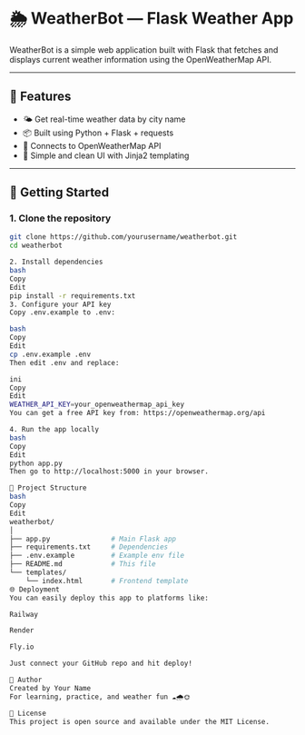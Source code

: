 # 🌦 WeatherBot — Flask Weather App

WeatherBot is a simple web application built with Flask that fetches and displays current weather information using the OpenWeatherMap API.

---

## 🔧 Features

- 🌤 Get real-time weather data by city name
- 📦 Built using Python + Flask + requests
- 📡 Connects to OpenWeatherMap API
- 🎨 Simple and clean UI with Jinja2 templating

---

## 🚀 Getting Started

### 1. Clone the repository

```bash
git clone https://github.com/yourusername/weatherbot.git
cd weatherbot

2. Install dependencies
bash
Copy
Edit
pip install -r requirements.txt
3. Configure your API key
Copy .env.example to .env:

bash
Copy
Edit
cp .env.example .env
Then edit .env and replace:

ini
Copy
Edit
WEATHER_API_KEY=your_openweathermap_api_key
You can get a free API key from: https://openweathermap.org/api

4. Run the app locally
bash
Copy
Edit
python app.py
Then go to http://localhost:5000 in your browser.

📁 Project Structure
bash
Copy
Edit
weatherbot/
│
├── app.py               # Main Flask app
├── requirements.txt     # Dependencies
├── .env.example         # Example env file
├── README.md            # This file
└── templates/
    └── index.html       # Frontend template
🌐 Deployment
You can easily deploy this app to platforms like:

Railway

Render

Fly.io

Just connect your GitHub repo and hit deploy!

🧠 Author
Created by Your Name
For learning, practice, and weather fun ☁️🌧️🌞

📝 License
This project is open source and available under the MIT License.
